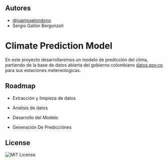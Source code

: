 
## Autores

- [@juanjoselondono](https://github.com/juanjoselondono/)
- Sergio Gallón Bergonzoli

# Climate Prediction Model
En este proyecto desarrollaremos un modelo de predicción del clima, partiendo de la base de datos abierta del gobierno colombiano [datos.gov.co](https://datos.gov.co/) para sus estaciones metereologicas. 


## Roadmap

- Extracción y limpieza de datos

- Analisis de datos

- Desarrollo del Modelo

- Generación De Predicciónes

## License

![MIT License](https://img.shields.io/badge/License-MIT-green.svg)
